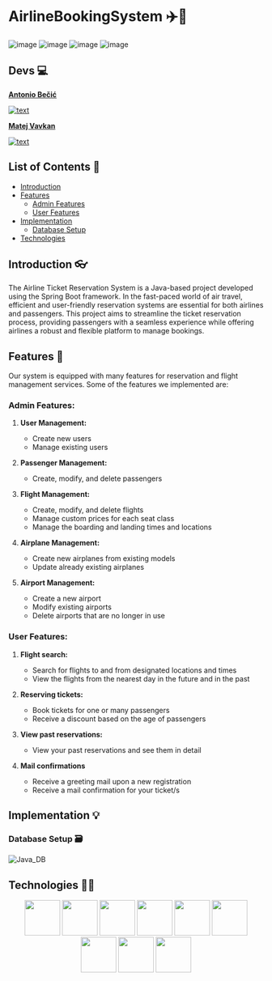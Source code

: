 # AirlineBookingSystem ✈️🎫


![image](https://github.com/OSS-Java-Seminar-2023/AirlineBookingSystem/assets/114333980/88b516f4-95b2-4bac-923c-d3ebed040ae6)
![image](https://github.com/OSS-Java-Seminar-2023/AirlineBookingSystem/assets/114333980/3a4f61c8-6467-40d5-b84e-4a44d728ae76)
![image](https://github.com/OSS-Java-Seminar-2023/AirlineBookingSystem/assets/114333980/23e360da-418e-43f6-bd31-d971a88701f7)
![image](https://github.com/OSS-Java-Seminar-2023/AirlineBookingSystem/assets/114333980/594735ff-6aa0-4d33-9e1d-e8e7751732ce)


## Devs 💻

**[Antonio Bečić](https://github.com/AntonioB27)**

[![text](https://img.shields.io/badge/LinkedIn-0077B5?style=for-the-badge&logo=linkedin&logoColor=white)](https://www.linkedin.com/in/antonio-be%C4%8Di%C4%87-9a006624b/)

**[Matej Vavkan](https://github.com/v-matej)**

[![text](https://img.shields.io/badge/LinkedIn-0077B5?style=for-the-badge&logo=linkedin&logoColor=white)](https://www.linkedin.com/in/matej-vaukan-88803049/)


## List of Contents 📖
* [Introduction](#introduction)
* [Features](#features)
  * [Admin Features](#manager-features)
  * [User Features](#user-features)
* [Implementation](#implementation)
  * [Database Setup](#database-setup)
* [Technologies](#technologies)

## Introduction 👓
The Airline Ticket Reservation System is a Java-based project developed using the Spring Boot framework. In the fast-paced world of air travel, efficient and user-friendly reservation systems are essential for both airlines and passengers. This project aims to streamline the ticket reservation process, providing passengers with a seamless experience while offering airlines a robust and flexible platform to manage bookings.

## Features 📝
Our system is equipped with many features for reservation and flight management services. Some of the features we implemented are:

### Admin Features:
1. **User Management:**
   - Create new users
   - Manage existing users
     
2. **Passenger Management:**
   - Create, modify, and delete passengers
   
3. **Flight Management:**
   - Create, modify, and delete flights
   - Manage custom prices for each seat class
   - Manage the boarding and landing times and locations
  
4. **Airplane Management:**
   - Create new airplanes from existing models
   - Update already existing airplanes
  
5. **Airport Management:**
   - Create a new airport
   - Modify existing airports
   - Delete airports that are no longer in use
  
### User Features:
1. **Flight search:**
   - Search for flights to and from designated locations and times
   - View the flights from the nearest day in the future and in the past

2. **Reserving tickets:**
   - Book tickets for one or many passengers
   - Receive a discount based on the age of passengers

3. **View past reservations:**
   - View your past reservations and see them in detail
  
4. **Mail confirmations**
   - Receive a greeting mail upon a new registration
   - Receive a mail confirmation for your ticket/s 
  
## Implementation 💡

### Database Setup 🗃️

![Java_DB](https://github.com/OSS-Java-Seminar-2023/AirlineBookingSystem/assets/136986297/30fca61e-c724-474e-afe1-46a3fff912c9)


 ## Technologies 👨‍💻
  <p align="center">
  <img src="https://cdn.jsdelivr.net/gh/devicons/devicon/icons/java/java-original-wordmark.svg" height="70"/>
  <img src="https://cdn.jsdelivr.net/gh/devicons/devicon/icons/spring/spring-original-wordmark.svg" height="70"/>  
  <img src="https://cdn.jsdelivr.net/gh/devicons/devicon/icons/intellij/intellij-original-wordmark.svg" height="70"/> 
  <img src="https://cdn.jsdelivr.net/gh/devicons/devicon/icons/html5/html5-original-wordmark.svg" height="70"/>
  <img src="https://cdn.jsdelivr.net/gh/devicons/devicon/icons/css3/css3-original-wordmark.svg" height="70"/>
  <img src="https://cdn.jsdelivr.net/gh/devicons/devicon/icons/bootstrap/bootstrap-original-wordmark.svg" height="70" />
  <img src="https://cdn.jsdelivr.net/gh/devicons/devicon/icons/javascript/javascript-original.svg" height="70" />
  <img src="https://cdn.jsdelivr.net/gh/devicons/devicon/icons/mysql/mysql-original-wordmark.svg" height="70"/>
  <img src="https://cdn.jsdelivr.net/gh/devicons/devicon/icons/docker/docker-original-wordmark.svg" height="70"/>
  </p>
